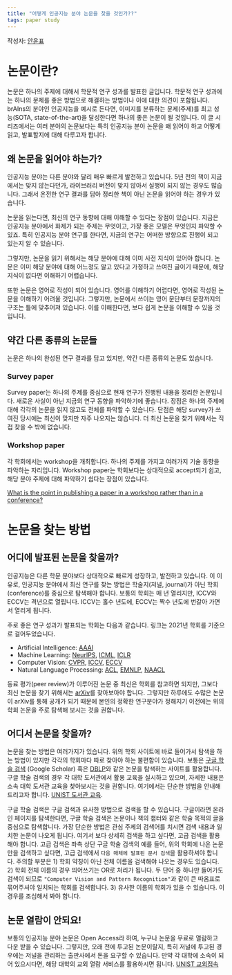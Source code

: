 ```yaml
---
title: "어떻게 인공지능 분야 논문을 찾을 것인가??"
tags: paper study
---
```


작성자: [안윤표](https://raon1123.github.io)

# 논문이란?

논문은 하나의 주제에 대해서 학문적 연구 성과를 발표한 글입니다.
학문적 연구 성과에는 하나의 문제를 좋은 방법으로 해결하는 방법이나 이에 대한 의견이 포함됩니다.
brAIns의 분야인 인공지능을 예시로 든다면, 이미지를 분류하는 문제(주제)를 최고 성능(SOTA, state-of-the-art)을 달성한다면 하나의 좋은 논문이 될 것입니다.
이 글 시리즈에서는 여러 분야의 논문보다는 특히 인공지능 분야 논문을 왜 읽어야 하고 어떻게 읽고, 발표할지에 대해 다루고자 합니다.

## 왜 논문을 읽어야 하는가?

인공지능 분야는 다른 분야와 달리 매우 빠르게 발전하고 있습니다.
5년 전의 책이 지금에서는 맞지 않는다던가, 라이브러리 버전이 맞지 않아서 실행이 되지 않는 경우도 많습니다.
그래서 온전한 연구 결과를 담아 정리한 책이 아닌 논문을 읽어야 하는 경우가 있습니다.

논문을 읽는다면, 최신의 연구 동향에 대해 이해할 수 있다는 장점이 있습니다.
지금은 인공지능 분야에서 화제가 되는 주제는 무엇이고, 가장 좋은 모델은 무엇인지 파악할 수 있죠.
특히 인공지능 분야 연구를 한다면, 지금의 연구는 어떠한 방향으로 진행이 되고 있는지 알 수 있습니다.

그렇지만, 논문을 읽기 위해서는 해당 분야에 대해 이미 사전 지식이 있어야 합니다.
논문은 이미 해당 분야에 대해 어느정도 알고 있다고 가정하고 쓰여진 글이기 때문에, 해당 지식이 없다면 이해하기 어렵습니다.

또한 논문은 영어로 작성이 되어 있습니다. 
영어를 이해하기 어렵다면, 영어로 작성된 논문을 이해하기 어려울 것입니다.
그렇지만, 논문에서 쓰이는 영어 문단부터 문장까지의 구조는 틀에 맞추어져 있습니다.
이를 이해한다면, 보다 쉽게 논문을 이해할 수 있을 것입니다.

## 약간 다른 종류의 논문들

논문은 하나의 완성된 연구 결과를 담고 있지만, 약간 다른 종류의 논문도 있습니다.

### Survey paper

Survey paper는 하나의 주제를 중심으로 현재 연구가 진행된 내용을 정리한 논문입니다.
새로운 사실이 아닌 지금의 연구 동향을 파악하기에 좋습니다.
장점은 하나의 주제에 대해 각각의 논문을 읽지 않고도 전체를 파악할 수 있습니다.
단점은 해당 survey가 쓰여진 당시에는 최신이 맞지만 자주 나오지는 않습니다.
더 최신 논문을 찾기 위해서는 직접 찾을 수 밖에 없습니다.

### Workshop paper

각 학회에서는 workshop을 개최합니다. 
하나의 주제를 가지고 여러가지 기술 동향을 파악하는 자리입니다.
Workshop paper는 학회보다는 상대적으로 accept되기 쉽고, 해당 분야 주제에 대해 파악하기 쉽다는 장점이 있습니다.

[What is the point in publishing a paper in a workshop rather than in a conference?](https://academia.stackexchange.com/questions/86220/what-is-the-point-in-publishing-a-paper-in-a-workshop-rather-than-in-a-conferenc)

# 논문을 찾는 방법

## 어디에 발표된 논문을 찾을까?

인공지능은 다른 학문 분야보다 상대적으로 빠르게 성장하고, 발전하고 있습니다.
이 이유로, 인공지능 분야에서 최신 연구를 찾는 방법은 학술지(저널, journal)가 아닌 학회(conference)를 중심으로 탐색해야 합니다.
보통의 학회는 매 년 열리지만, ICCV와 ECCV는 격년으로 열립니다.
ICCV는 홀수 년도에, ECCV는 짝수 년도에 번갈아 가면서 열리게 됩니다.

주로 좋은 연구 성과가 발표되는 학회는 다음과 같습니다.
링크는 2021년 학회를 기준으로 걸어두었습니다.

- Artificial Intelligence: [AAAI](https://dblp.org/db/conf/aaai/index.html)
- Machine Learning: [NeurIPS](https://nips.cc/), [ICML](https://icml.cc/), [ICLR](https://iclr.cc/)
- Computer Vision: [CVPR](https://openaccess.thecvf.com/CVPR2021), [ICCV](https://openaccess.thecvf.com/ICCV2021), [ECCV](https://eccv2022.ecva.net/)
- Natural Language Processing: [ACL](https://dblp.org/db/conf/acl/index.html), [EMNLP](https://dblp.org/db/conf/emnlp/index.html), [NAACL](https://dblp.org/db/conf/naacl/index.html)

동료 평가(peer review)가 이루어진 논문 중 최신은 학회를 참고하면 되지만, 그보다 최신 논문을 찾기 위해서는 [arXiv](https://arxiv.org/)를 찾아보아야 합니다.
그렇지만 하루에도 수많은 논문이 arXiv를 통해 공개가 되기 때문에 본인의 정확한 연구분야가 정해지기 이전에는 위의 학회 논문을 주로 탐색해 보시는 것을 권합니다.

## 어디서 논문을 찾을까?

논문을 찾는 방법은 여러가지가 있습니다.
위의 학회 사이트에 바로 들어가서 탐색을 하는 방법이 있지만 각각의 학회마다 따로 찾아야 하는 불편함이 있습니다.
보통은 [구글 학술 검색](https://scholar.google.com/) (Google Scholar) 혹은 [DBLP](https://dblp.org/)와 같은 논문을 탐색하는 사이트를 활용합니다.
구글 학술 검색의 경우 각 대학 도서관에서 활용 교육을 실시하고 있으며, 자세한 내용은 소속 대학 도서관 교육을 찾아보시는 것을 권합니다.
여기에서는 단순한 방법을 안내해 드리고자 합니다.
[UNIST 도서관 교육](https://library.unist.ac.kr/research/library_classes/info/).

구글 학술 검색은 구글 검색과 유사한 방법으로 검색을 할 수 있습니다.
구글이라면 온라인 페이지를 탐색한다면, 구글 학술 검색은 논문이나 책의 챕터와 같은 학술 목적의 글을 중심으로 탐색합니다.
가장 단순한 방법은 관심 주제의 검색어를 치시면 검색 내용과 일치한 논문이 나오게 됩니다.
여기서 보다 상세히 검색을 하고 싶다면, 고급 검색을 활용해야 합니다.
고급 검색은 좌측 상단 구글 학술 검색의 
예를 들어, 위의 학회에 나온 논문만을 검색하고 싶다면, 고급 검색에서 `다음 매체에 발표된 문서 검색`을 활용하셔야 합니다.
주의할 부분은 1) 학회 약칭이 아닌 전체 이름을 검색해야 나오는 경우도 있습니다. 
2) 학회 전체 이름의 경우 띄어쓰기는 OR로 처리가 됩니다. 
두 단어 중 하나만 들어가도 검색이 되므로 `"Computer Vision and Pattern Recognition"`과 같이 큰 따옴표로 묶어주셔야 일치되는 학회를 검색합니다.
3) 유사한 이름의 학회가 있을 수 있습니다. 이 경우를 조심해서 봐야 합니다.

## 논문 열람이 안되요!

보통의 인공지능 분야 논문은 Open Access라 하여, 누구나 논문을 무료로 열람하고 다운 받을 수 있습니다.
그렇지만, 오래 전에 투고된 논문이랄지, 특히 저널에 투고된 경우에는 저널을 관리하는 출판사에서 돈을 요구할 수 있습니다.
만약 각 대학에 소속이 되어 있으시다면, 해당 대학의 교외 열람 서비스를 활용하시면 됩니다.
[UNIST 교외접속](https://library.unist.ac.kr/e-resource/off-campus-access/)